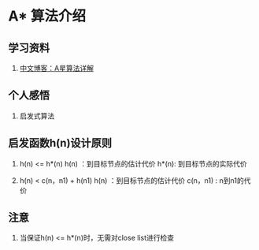 # A* 算法介绍

## 学习资料
1. [中文博客：A星算法详解](https://blog.csdn.net/hitwhylz/article/details/23089415)

## 个人感悟
1. 启发式算法

## 启发函数h(n)设计原则
1. h(n) <= h*(n)
h(n) ：到目标节点的估计代价
h*(n): 到目标节点的实际代价

2. h(n) < c(n，n1) + h(n1)
h(n) ：到目标节点的估计代价
c(n，n1) : n到n1的代价

## 注意
1. 当保证h(n) <= h*(n)时，无需对close list进行检查